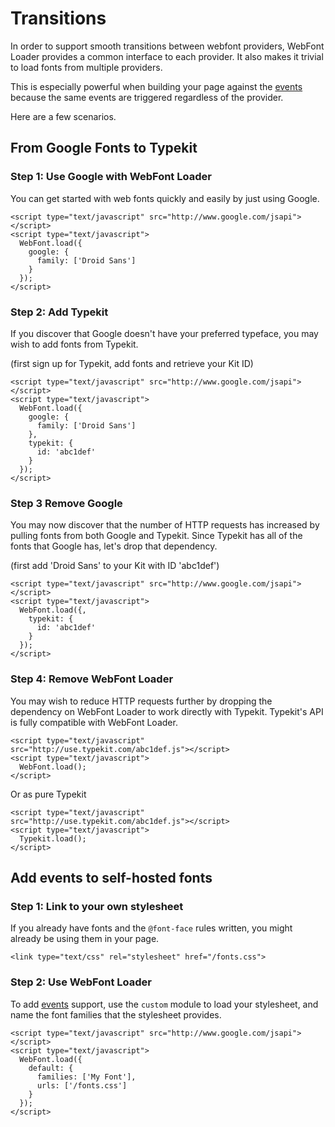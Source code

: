 # Transitions

In order to support smooth transitions between webfont providers, WebFont
Loader provides a common interface to each provider. It also makes it trivial
to load fonts from multiple providers.

This is especially powerful when building your page against the [events][]
because the same events are triggered regardless of the provider.

Here are a few scenarios.

## From Google Fonts to Typekit

### Step 1: Use Google with WebFont Loader

You can get started with web fonts quickly and easily by just using Google.

    <script type="text/javascript" src="http://www.google.com/jsapi"></script>
    <script type="text/javascript">
      WebFont.load({
        google: {
          family: ['Droid Sans']
        }
      });
    </script>

### Step 2: Add Typekit

If you discover that Google doesn't have your preferred typeface, you may wish
to add fonts from Typekit.

(first sign up for Typekit, add fonts and retrieve your Kit ID)

    <script type="text/javascript" src="http://www.google.com/jsapi"></script>
    <script type="text/javascript">
      WebFont.load({
        google: {
          family: ['Droid Sans']
        },
        typekit: {
          id: 'abc1def'
        }
      });
    </script>

### Step 3 Remove Google

You may now discover that the number of HTTP requests has increased by pulling
fonts from both Google and Typekit. Since Typekit has all of the fonts that
Google has, let's drop that dependency.

(first add 'Droid Sans' to your Kit with ID 'abc1def')

    <script type="text/javascript" src="http://www.google.com/jsapi"></script>
    <script type="text/javascript">
      WebFont.load({,
        typekit: {
          id: 'abc1def'
        }
      });
    </script>

### Step 4: Remove WebFont Loader

You may wish to reduce HTTP requests further by dropping the dependency on
WebFont Loader to work directly with Typekit. Typekit's API is fully
compatible with WebFont Loader.

    <script type="text/javascript" src="http://use.typekit.com/abc1def.js"></script>
    <script type="text/javascript">
      WebFont.load();
    </script>

Or as pure Typekit

    <script type="text/javascript" src="http://use.typekit.com/abc1def.js"></script>
    <script type="text/javascript">
      Typekit.load();
    </script>


## Add events to self-hosted fonts

### Step 1: Link to your own stylesheet

If you already have fonts and the `@font-face` rules written, you might
already be using them in your page.

    <link type="text/css" rel="stylesheet" href="/fonts.css">

### Step 2: Use WebFont Loader

To add [events][] support, use the `custom` module to load your stylesheet,
and name the font families that the stylesheet provides.

    <script type="text/javascript" src="http://www.google.com/jsapi"></script>
    <script type="text/javascript">
      WebFont.load({
        default: {
          families: ['My Font'],
          urls: ['/fonts.css']
        }
      });
    </script>


[events]: EVENTS.md
